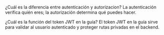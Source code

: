 ¿Cuál es la diferencia entre autenticación y autorizacion?
La autenticación verifica quién eres; la autorización determina qué puedes hacer.

¿Cuál es la función del token JWT en la guía?
El token JWT en la guía sirve para validar al usuario autenticado y proteger rutas privadas en el backend.